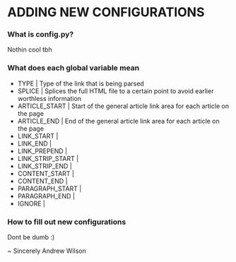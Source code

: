# ADDING NEW CONFIGURATIONS

### What is config.py?
Nothin cool tbh
### What does each global variable mean
- TYPE | Type of the link that is being parsed
- SPLICE | Splices the full HTML file to a certain point to avoid earlier worthless information
- ARTICLE_START | Start of the general article link area for each article on the page
- ARTICLE_END | End of the general article link area for each article on the page
- LINK_START |  
- LINK_END | 
- LINK_PREPEND | 
- LINK_STRIP_START | 
- LINK_STRIP_END | 
- CONTENT_START | 
- CONTENT_END | 
- PARAGRAPH_START | 
- PARAGRAPH_END |  
- IGNORE | 
### How to fill out new configurations
Dont be dumb :)

~ Sincerely Andrew Wilson